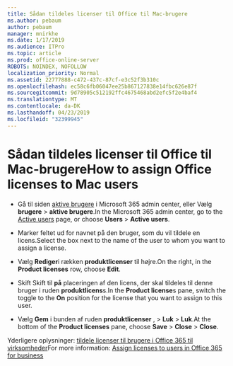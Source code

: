 ```yaml
---
title: Sådan tildeles licenser til Office til Mac-brugere
ms.author: pebaum
author: pebaum
manager: mnirkhe
ms.date: 1/17/2019
ms.audience: ITPro
ms.topic: article
ms.prod: office-online-server
ROBOTS: NOINDEX, NOFOLLOW
localization_priority: Normal
ms.assetid: 22777888-c472-437c-87cf-e3c52f3b310c
ms.openlocfilehash: ec58c6fb06047ee25b867127838e14fbc626e87f
ms.sourcegitcommit: 9d78905c512192ffc4675468abd2efc5f2e4baf4
ms.translationtype: MT
ms.contentlocale: da-DK
ms.lasthandoff: 04/23/2019
ms.locfileid: "32399945"
---
```

# <a name="how-to-assign-office-licenses-to-mac-users"></a><span data-ttu-id="c84a5-102">Sådan tildeles licenser til Office til Mac-brugere</span><span class="sxs-lookup"><span data-stu-id="c84a5-102">How to assign Office licenses to Mac users</span></span>

- <span data-ttu-id="c84a5-103">Gå til siden [aktive brugere](https://go.microsoft.com/fwlink/p/?linkid=834822) i Microsoft 365 admin center, eller Vælg **brugere** \> **aktive brugere**.</span><span class="sxs-lookup"><span data-stu-id="c84a5-103">In the Microsoft 365 admin center, go to the [Active users](https://go.microsoft.com/fwlink/p/?linkid=834822) page, or choose **Users** \> **Active users**.</span></span>
    
- <span data-ttu-id="c84a5-104">Marker feltet ud for navnet på den bruger, som du vil tildele en licens.</span><span class="sxs-lookup"><span data-stu-id="c84a5-104">Select the box next to the name of the user to whom you want to assign a license.</span></span>
    
- <span data-ttu-id="c84a5-105">Vælg **Rediger**i rækken **produktlicenser** til højre.</span><span class="sxs-lookup"><span data-stu-id="c84a5-105">On the right, in the **Product licenses** row, choose **Edit**.</span></span>
    
- <span data-ttu-id="c84a5-106">Skift Skift til **på** placeringen af den licens, der skal tildeles til denne bruger i ruden **produktlicens**s.</span><span class="sxs-lookup"><span data-stu-id="c84a5-106">In the **Product license**s pane, switch the toggle to the **On** position for the license that you want to assign to this user.</span></span> 
    
- <span data-ttu-id="c84a5-107">Vælg **Gem** i bunden af ruden **produktlicenser** , \> **Luk** \> **Luk**.</span><span class="sxs-lookup"><span data-stu-id="c84a5-107">At the bottom of the **Product licenses** pane, choose **Save** \> **Close** \> **Close**.</span></span>
    
<span data-ttu-id="c84a5-108">Yderligere oplysninger: [tildele licenser til brugere i Office 365 til virksomheder](https://docs.microsoft.com/office365/admin/subscriptions-and-billing/assign-licenses-to-users)</span><span class="sxs-lookup"><span data-stu-id="c84a5-108">For more information: [Assign licenses to users in Office 365 for business](https://docs.microsoft.com/office365/admin/subscriptions-and-billing/assign-licenses-to-users)</span></span>
  

